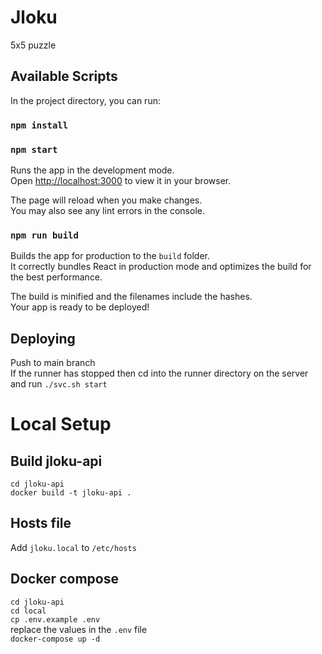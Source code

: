 # Jloku

5x5 puzzle

## Available Scripts

In the project directory, you can run:

### `npm install`
### `npm start`

Runs the app in the development mode.\
Open [http://localhost:3000](http://localhost:3000) to view it in your browser.

The page will reload when you make changes.\
You may also see any lint errors in the console.

### `npm run build`

Builds the app for production to the `build` folder.\
It correctly bundles React in production mode and optimizes the build for the best performance.

The build is minified and the filenames include the hashes.\
Your app is ready to be deployed!


## Deploying
Push to main branch \
If the runner has stopped then cd into the runner directory on the server and run
`./svc.sh start`

# Local Setup

## Build jloku-api
`cd jloku-api` \
`docker build -t jloku-api .`

## Hosts file
Add `jloku.local` to `/etc/hosts`

## Docker compose
`cd jloku-api` \
`cd local` \
`cp .env.example .env` \
replace the values in the `.env` file \
`docker-compose up -d`
